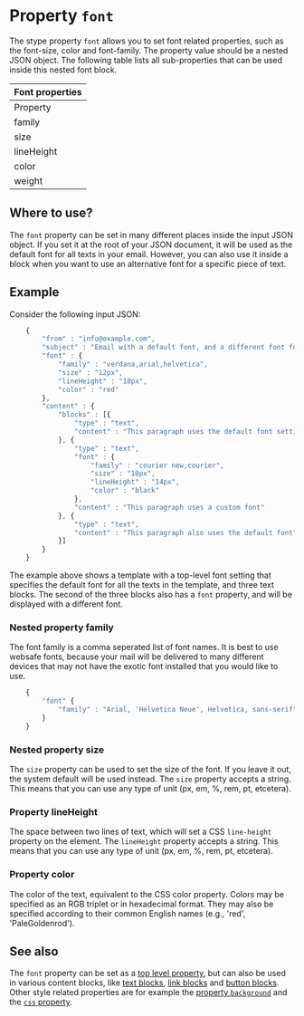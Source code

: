 # Property `font`

The stype property `font` allows you to set font related properties, 
such as the font-size, color and font-family. The property value should
be a nested JSON object. The following table lists all 
sub-properties that can be used inside this nested font block.

| Font properties |
| --- |
| Property | Value | Description |
| family | _string_ | Equivalent to the CSS font-family property |
| size | _string_ | Equivalent to the CSS font-size property |
| lineHeight | _string_ | Equivalent to the CSS line-height property |
| color | _string_ | Equivalent to the CSS color property |
| weight | _mixed_ | Equivalent to the CSS font-weight property |

## Where to use?

The `font` property can be set in many different places inside the input
JSON object. If you set it at the root of your JSON document, it will be
used as the default font for all texts in your email. However, you can also
use it inside a block when you want to use an alternative font for a
specific piece of text.

## Example

Consider the following input JSON:


````javascript
    {
        "from" : "info@example.com",
        "subject" : "Email with a default font, and a different font for a specific text",
        "font" : {
            "family" : "verdana,arial,helvetica",
            "size" : "12px",
            "lineHeight" : "18px",
            "color" : "red"
        },
        "content" : {
            "blocks" : [{
                "type" : "text",
                "content" : "This paragraph uses the default font settings"
            }, {
                "type" : "text",
                "font" : {
                    "family" : "courier new,courier",
                    "size" : "10px",
                    "lineHeight" : "14px",
                    "color" : "black"
                },
                "content" : "This paragraph uses a custom font"
            }, {
                "type" : "text",
                "content" : "This paragraph also uses the default font"
            }]
        }
    }
````


The example above shows a template with a top-level font setting that 
specifies the default font for all the texts in the template, and three
text blocks. The second of the three blocks also has a `font` property,
and will be displayed with a different font.


### Nested property family

The font family is a comma seperated list of font names. It is best to
use websafe fonts, because your mail will be delivered to many 
different devices that may not have the exotic font installed that
you would like to use.


````javascript
    {
        "font" {
            "family" : "Arial, 'Helvetica Neue', Helvetica, sans-serif"
        }
    }
````



### Nested property size

The `size` property can be used to set the size of the font. If you leave
it out, the system default will be used instead. The `size` property accepts 
a string. This means that you can use any type of unit (px, em, %, rem, pt, etcetera). 


### Property lineHeight

The space between two lines of text, which will set a CSS `line-height` property 
on the element. The `lineHeight` property accepts a string. This means that you 
can use any type of unit (px, em, %, rem, pt, etcetera). 


### Property color

The color of the text, equivalent to the CSS color property. Colors may be 
specified as an RGB triplet or in hexadecimal format. They may also be specified 
according to their common English names (e.g., 'red', 'PaleGoldenrod').

## See also

The `font` property can be set as a [top level property](copernica-docs:ResponsiveEmail/json/top-level-properties), but can also be used in various content blocks, like [text blocks](copernica-docs:ResponsiveEmail/json/block-text), [link blocks](copernica-docs:ResponsiveEmail/json/block-link) and [button blocks](copernica-docs:ResponsiveEmail/json/block-button). Other style related properties are for example the [property `background`](copernica-docs:ResponsiveEmail/json/property-background) and the [`css` property](copernica-docs:ResponsiveEmail/json/property-css).

